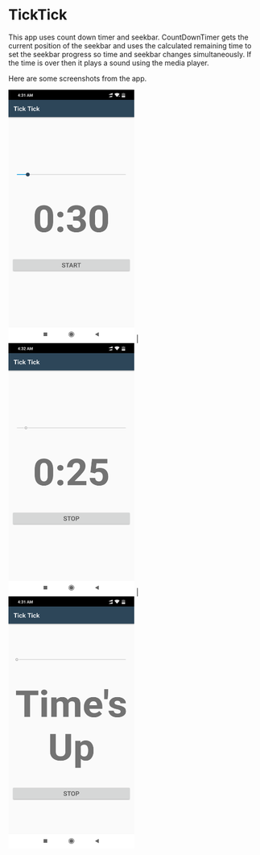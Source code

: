 # TickTick

This app uses count down timer and seekbar. CountDownTimer gets the current position of the seekbar and uses the calculated remaining time 
to set the seekbar progress so time and seekbar changes simultaneously. If the time is over then it plays a sound using the media player.

Here are some screenshots from the app.



<img src="Screenshot_2020-11-06-04-31-27-428_com.example.ticktick.png" height="500" width="250"> |
<img src="Screenshot_2020-11-06-04-32-32-212_com.example.ticktick.png" height="500" width="250"> |
<img src="Screenshot_2020-11-06-04-31-32-586_com.example.ticktick.png" height="500" width="250"> 
